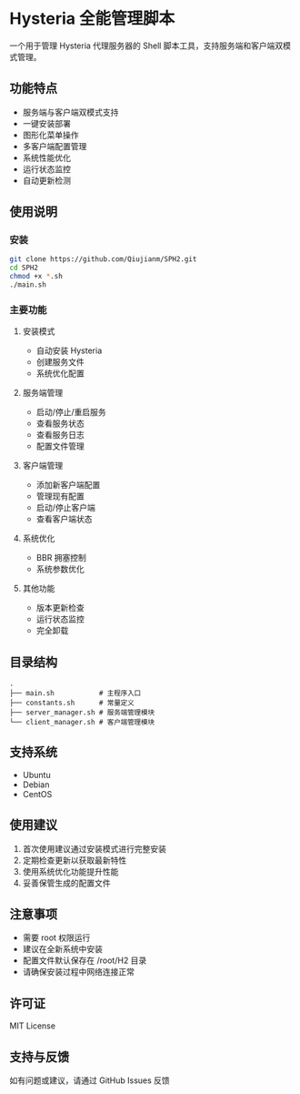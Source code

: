 # Hysteria 全能管理脚本

一个用于管理 Hysteria 代理服务器的 Shell 脚本工具，支持服务端和客户端双模式管理。

## 功能特点

- 服务端与客户端双模式支持
- 一键安装部署
- 图形化菜单操作
- 多客户端配置管理
- 系统性能优化
- 运行状态监控
- 自动更新检测

## 使用说明

### 安装

```bash
git clone https://github.com/Qiujianm/SPH2.git
cd SPH2
chmod +x *.sh
./main.sh
```

### 主要功能

1. 安装模式
   - 自动安装 Hysteria
   - 创建服务文件
   - 系统优化配置

2. 服务端管理
   - 启动/停止/重启服务
   - 查看服务状态
   - 查看服务日志
   - 配置文件管理

3. 客户端管理
   - 添加新客户端配置
   - 管理现有配置
   - 启动/停止客户端
   - 查看客户端状态

4. 系统优化
   - BBR 拥塞控制
   - 系统参数优化

5. 其他功能
   - 版本更新检查
   - 运行状态监控
   - 完全卸载

## 目录结构

```
.
├── main.sh           # 主程序入口
├── constants.sh      # 常量定义
├── server_manager.sh # 服务端管理模块
└── client_manager.sh # 客户端管理模块
```

## 支持系统

- Ubuntu
- Debian
- CentOS

## 使用建议

1. 首次使用建议通过安装模式进行完整安装
2. 定期检查更新以获取最新特性
3. 使用系统优化功能提升性能
4. 妥善保管生成的配置文件

## 注意事项

- 需要 root 权限运行
- 建议在全新系统中安装
- 配置文件默认保存在 /root/H2 目录
- 请确保安装过程中网络连接正常

## 许可证

MIT License

## 支持与反馈

如有问题或建议，请通过 GitHub Issues 反馈

